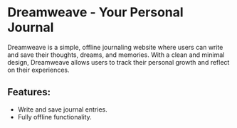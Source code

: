 
# Dreamweave - Your Personal Journal

Dreamweave is a simple, offline journaling website where users can write and save their thoughts, dreams, and memories. With a clean and minimal design, Dreamweave allows users to track their personal growth and reflect on their experiences.

## Features:
- Write and save journal entries.
- Fully offline functionality.


